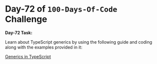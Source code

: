 # Day-72 of `100-Days-Of-Code` Challenge

**Day-72 Task:**

Learn about TypeScript generics by using the following guide and coding along with the examples provided in it:

[Generics in TypeScript](./TS-Generics/README.md)

